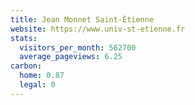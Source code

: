 ```yaml
---
title: Jean Monnet Saint-Étienne
website: https://www.univ-st-etienne.fr
stats:
  visitors_per_month: 562700
  average_pageviews: 6.25
carbon:
  home: 0.87
  legal: 0
---
```

